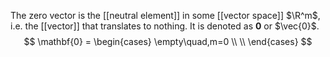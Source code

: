 
The zero vector is the [[neutral element]] in some [[vector space]] $\R^m$, i.e. the [[vector]] that translates to nothing. It is denoted as $\mathbf{0}$ or $\vec{0}$.
$$
\mathbf{0} =
\begin{cases}
\empty\quad,m=0 \\
 \\
\end{cases}
$$

